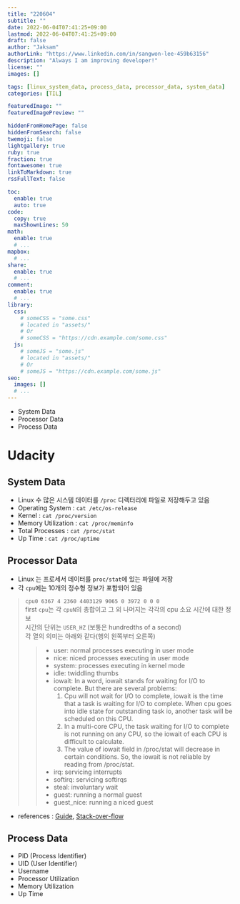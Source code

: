 ```yaml
---
title: "220604"
subtitle: ""
date: 2022-06-04T07:41:25+09:00
lastmod: 2022-06-04T07:41:25+09:00
draft: false
author: "Jaksam"
authorLink: "https://www.linkedin.com/in/sangwon-lee-459b63156"
description: "Always I am improving developer!"
license: ""
images: []

tags: [linux_system_data, process_data, processor_data, system_data]
categories: [TIL]

featuredImage: ""
featuredImagePreview: ""

hiddenFromHomePage: false
hiddenFromSearch: false
twemoji: false
lightgallery: true
ruby: true
fraction: true
fontawesome: true
linkToMarkdown: true
rssFullText: false

toc:
  enable: true
  auto: true
code:
  copy: true
  maxShownLines: 50
math:
  enable: true
  # ...
mapbox:
  # ...
share:
  enable: true
  # ...
comment:
  enable: true
  # ...
library:
  css:
    # someCSS = "some.css"
    # located in "assets/"
    # Or
    # someCSS = "https://cdn.example.com/some.css"
  js:
    # someJS = "some.js"
    # located in "assets/"
    # Or
    # someJS = "https://cdn.example.com/some.js"
seo:
  images: []
  # ...
---
```


* System Data
* Processor Data
* Process Data

<!--more-->
# Udacity
## System Data
* Linux 수 많은 시스템 데이터를 `/proc` 디렉터리에 파일로 저장해두고 있음
* Operating System : `cat /etc/os-release`
* Kernel : `cat /proc/version`
* Memory Utilization : `cat /proc/meminfo`
* Total Processes : `cat /proc/stat`
* Up Time : `cat /proc/uptime`

## Processor Data
* Linux 는 프로세서 데이터를 `proc/stat`에 있는 파일에 저장
* 각 `cpu`에는 10개의 정수형 정보가 포함되어 있음
> `cpu0 6367 4 2360 4403129 9065 0 3972 0 0 0`\
> first `cpu`는 각 `cpuN`의 총합이고 그 외 나머지는 각각의 cpu 소요 시간에 대한 정보\
> 시간의 단위는 `USER_HZ` (보통은 hundredths of a second)\
> 각 열의 의미는 아래와 같다(행의 왼쪽부터 오른쪽)
> 
>>    * user: normal processes executing in user mode
>>    * nice: niced processes executing in user mode
>>    * system: processes executing in kernel mode
>>    * idle: twiddling thumbs
>>    * iowait: In a word, iowait stands for waiting for I/O to complete. But there are several problems:
>>        1. Cpu will not wait for I/O to complete, iowait is the time that a task is waiting for I/O to complete. When cpu goes into idle state for outstanding task io, another task will be scheduled on this CPU.
>>        1. In a multi-core CPU, the task waiting for I/O to complete is not running on any CPU, so the iowait of each CPU is difficult to calculate.
>>        1. The value of iowait field in /proc/stat will decrease in certain conditions. So, the iowait is not reliable by reading from /proc/stat.
>>  * irq: servicing interrupts
>>  * softirq: servicing softirqs
>>  * steal: involuntary wait
>>  * guest: running a normal guest
>>  * guest_nice: running a niced guest
* references : [Guide](https://github.com/Leo-G/Data-Science-Wiki), [Stack-over-flow](https://stackoverflow.com/questions/23367857/accurate-calculation-of-cpu-usage-given-in-percentage-in-linux)


## Process Data
* PID (Process Identifier)
* UID (User Identifier)
* Username
* Processor Utilization
* Memory Utilization
* Up Time
